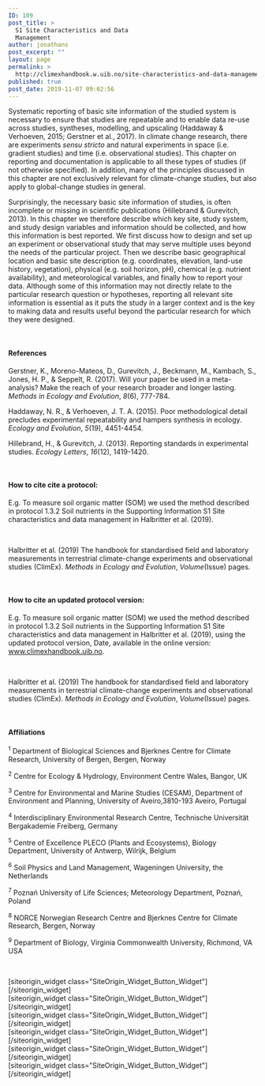 ```yaml
---
ID: 109
post_title: >
  S1 Site Characteristics and Data
  Management
author: jonathans
post_excerpt: ""
layout: page
permalink: >
  http://climexhandbook.w.uib.no/site-characteristics-and-data-management/
published: true
post_date: 2019-11-07 09:02:56
---
```

<div id="pl-109" class="panel-layout"><div id="pg-109-0" class="panel-grid panel-no-style"><div id="pgc-109-0-0" class="panel-grid-cell" data-weight="1"><div id="panel-109-0-0-0" class="so-panel widget widget_sow-editor panel-first-child" data-index="0" data-style="{&quot;background_image_attachment&quot;:false,&quot;background_display&quot;:&quot;tile&quot;}"><div class="so-widget-sow-editor so-widget-sow-editor-base">
<div class="siteorigin-widget-tinymce textwidget">
	Systematic reporting of basic site information of the studied system is necessary to ensure that studies are repeatable and to enable data re-use across studies, syntheses, modelling, and upscaling (Haddaway &amp; Verhoeven, 2015; Gerstner et al., 2017). In climate change research, there are experiments <em>sensu stricto</em> and natural experiments in space (i.e. gradient studies) and time (i.e. observational studies). This chapter on reporting and documentation is applicable to all these types of studies (if not otherwise specified). In addition, many of the principles discussed in this chapter are not exclusively relevant for climate-change studies, but also apply to global-change studies in general.

Surprisingly, the necessary basic site information of studies, is often incomplete or missing in scientific publications (Hillebrand &amp; Gurevitch, 2013). In this chapter we therefore describe which key site, study system, and study design variables and information should be collected, and how this information is best reported. We first discuss how to design and set up an experiment or observational study that may serve multiple uses beyond the needs of the particular project. Then we describe basic geographical location and basic site description (e.g. coordinates, elevation, land-use history, vegetation), physical (e.g. soil horizon, pH), chemical (e.g. nutrient availability), and meteorological variables, and finally how to report your data. Although some of this information may not directly relate to the particular research question or hypotheses, reporting all relevant site information is essential as it puts the study in a larger context and is the key to making data and results useful beyond the particular research for which they were designed.

&nbsp;

<h4>References</h4>

Gerstner, K., Moreno-Mateos, D., Gurevitch, J., Beckmann, M., Kambach, S., Jones, H. P., &amp; Seppelt, R. (2017). Will your paper be used in a meta-analysis? Make the reach of your research broader and longer lasting. <em>Methods in Ecology and Evolution</em>, <em>8</em>(6), 777-784.

Haddaway, N. R., &amp; Verhoeven, J. T. A. (2015). Poor methodological detail precludes experimental repeatability and hampers synthesis in ecology. <em>Ecology and Evolution</em>, <em>5</em>(19), 4451-4454.

Hillebrand, H., &amp; Gurevitch, J. (2013). Reporting standards in experimental studies. <em>Ecology Letters</em>, <em>16</em>(12), 1419-1420.

&nbsp;

<h4>How to cite cite a protocol:</h4>

E.g. To measure soil organic matter (SOM) we used the method described in protocol 1.3.2 Soil nutrients in the Supporting Information S1 Site characteristics and data management in Halbritter et al. (2019).

&nbsp;

Halbritter et al. (2019) The handbook for standardised field and laboratory measurements in terrestrial climate-change experiments and observational studies (ClimEx). <em>Methods in Ecology and Evolution</em>, <em>Volume</em>(Issue) pages.

&nbsp;

<h4>How to cite an updated protocol version:</h4>

E.g. To measure soil organic matter (SOM) we used the method described in protocol 1.3.2 Soil nutrients in the Supporting Information S1 Site characteristics and data management in Halbritter et al. (2019), using the updated protocol version, Date, available in the online version: www.climexhandbook.uib.no.

&nbsp;

Halbritter et al. (2019) The handbook for standardised field and laboratory measurements in terrestrial climate-change experiments and observational studies (ClimEx). <em>Methods in Ecology and Evolution</em>, <em>Volume</em>(Issue) pages.

&nbsp;


<h4>Affiliations</h4>


<sup>1</sup> Department of Biological Sciences and Bjerknes Centre for Climate Research, University of Bergen, Bergen, Norway

<sup>2</sup> Centre for Ecology &amp; Hydrology, Environment Centre Wales, Bangor, UK

<sup>3</sup> Centre for Environmental and Marine Studies (CESAM), Department of Environment and Planning, University of Aveiro,3810-193 Aveiro, Portugal

<sup>4</sup> Interdisciplinary Environmental Research Centre, Technische Universität Bergakademie Freiberg, Germany

<sup>5</sup> Centre of Excellence PLECO (Plants and Ecosystems), Biology Department, University of Antwerp, Wilrijk, Belgium

<sup>6</sup> Soil Physics and Land Management, Wageningen University, the Netherlands

<sup>7</sup> Poznań University of Life Sciences; Meteorology Department, Poznań, Poland

<sup>8</sup> NORCE Norwegian Research Centre and Bjerknes Centre for Climate Research, Bergen, Norway

<sup>9</sup> Department of Biology, Virginia Commonwealth University, Richmond, VA USA

&nbsp;</div>
</div></div><div id="panel-109-0-0-1" class="so-panel widget widget_sow-button" data-index="1" data-style="{&quot;background_image_attachment&quot;:false,&quot;background_display&quot;:&quot;tile&quot;}">[siteorigin_widget class="SiteOrigin_Widget_Button_Widget"][/siteorigin_widget]</div><div id="panel-109-0-0-2" class="so-panel widget widget_sow-button" data-index="2" data-style="{&quot;background_image_attachment&quot;:false,&quot;background_display&quot;:&quot;tile&quot;}">[siteorigin_widget class="SiteOrigin_Widget_Button_Widget"][/siteorigin_widget]</div><div id="panel-109-0-0-3" class="so-panel widget widget_sow-button" data-index="3" data-style="{&quot;background_image_attachment&quot;:false,&quot;background_display&quot;:&quot;tile&quot;}">[siteorigin_widget class="SiteOrigin_Widget_Button_Widget"][/siteorigin_widget]</div><div id="panel-109-0-0-4" class="so-panel widget widget_sow-button" data-index="4" data-style="{&quot;background_image_attachment&quot;:false,&quot;background_display&quot;:&quot;tile&quot;}">[siteorigin_widget class="SiteOrigin_Widget_Button_Widget"][/siteorigin_widget]</div><div id="panel-109-0-0-5" class="so-panel widget widget_sow-button" data-index="5" data-style="{&quot;background_image_attachment&quot;:false,&quot;background_display&quot;:&quot;tile&quot;}">[siteorigin_widget class="SiteOrigin_Widget_Button_Widget"][/siteorigin_widget]</div><div id="panel-109-0-0-6" class="so-panel widget widget_sow-button panel-last-child" data-index="6" data-style="{&quot;background_image_attachment&quot;:false,&quot;background_display&quot;:&quot;tile&quot;}">[siteorigin_widget class="SiteOrigin_Widget_Button_Widget"][/siteorigin_widget]</div></div></div></div>